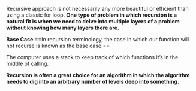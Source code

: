 Recursive approach is not necessarily any more beautiful or efficient than using a classic for loop.
**One type of problem in which recursion is a natural fit is when we need to delve into multiple layers of a problem without knowing how many layers there are.**

**Base Case**
==In recursion terminology, the case in which our function will not recurse is known as the base case.==

The computer uses a stack to keep track of which functions it’s in the middle of calling.

**Recursion is often a great choice for an algorithm in which the algorithm needs to dig into an arbitrary number of levels deep into something.**



